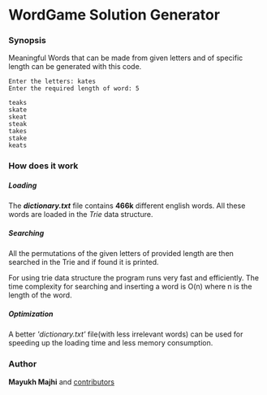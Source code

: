 # WordGame Solution Generator

### Synopsis

Meaningful Words that can be made from given letters and of specific length can be generated with this code.

```
Enter the letters: kates
Enter the required length of word: 5

teaks
skate
skeat
steak
takes
stake
keats
```

### How does it work
##### Loading
The **_dictionary.txt_** file contains **466k** different english words. All these words are loaded in the *Trie* data structure. 

##### Searching
All the permutations of the given letters of provided length are then searched in the Trie and if found it is printed.

For using trie data structure the program runs very fast and efficiently. The time complexity for searching and inserting a word is O(n) where n is the length of the word.

##### Optimization
A better _'dictionary.txt'_ file(with less irrelevant words) can be used for speeding up the loading time and less memory consumption.

### Author
**Mayukh Majhi** and [contributors](https://github.com/mmajhi/WordGame-Solution-Generator/network/members)
